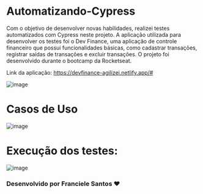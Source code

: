 # Automatizando-Cypress
 

Com o objetivo de desenvolver novas habilidades, realizei testes automatizados com Cypress neste projeto. A aplicação utilizada para desenvolver os testes foi o Dev Finance, uma aplicação de controle financeiro que possui funcionalidades básicas, como cadastrar transações, registrar saídas de transações e excluir transações. O projeto foi desenvolvido durante o bootcamp da Rocketseat.

Link da aplicação: https://devfinance-agilizei.netlify.app/#


![image](https://github.com/user-attachments/assets/e352336a-43ca-418b-ad1f-048bdb489bfb)

# Casos de Uso 
![image](https://github.com/user-attachments/assets/885ac953-cc01-4213-8d33-3053578fb4c2)

# Execução dos testes:

![image](https://github.com/user-attachments/assets/77522bce-c513-4676-a26a-5311f63bf30d)



### Desenvolvido por Franciele Santos :heart: 

